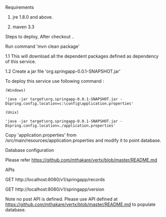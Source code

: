 Requirements

1. jre 1.8.0 and above.

2. maven 3.3

Steps to deploy, After checkout ..

Run command 'mvn clean package'

1.1 This will download all the dependent packages defined as dependency of this service.

1.2 Create a jar file 'org.springapp-0.0.1-SNAPSHOT.jar'

To deploy this service use following command :

	(Windows)

	'java -jar target\org.springapp-0.0.1-SNAPSHOT.jar -Dspring.config.location=c:\config\application.properties'

	(Unix)

	'java -jar target\org.springapp-0.0.1-SNAPSHOT.jar -Dspring.config.location=./application.properties'

Copy 'application.properties' from /src/main/resources/application.properties and modify it to point database.

Database configuration

Please refer https://github.com/mthakare/vertx/blob/master/README.md


APIs

GET http://localhost:8080/v1/springapp/records

GET http://localhost:8080/v1/springapp/version

Note no post API is defined.
Please use API defined at  https://github.com/mthakare/vertx/blob/master/README.md to populate database.


